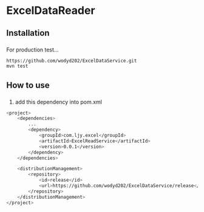 # ExcelDataReader

###
## Installation
###

For production test...

```sh
https://github.com/wodyd202/ExcelDataService.git
mvn test
```

###
## How to use
###

1. add this dependency into pom.xml

```sh
<project>
	<dependencies>
		...
		<dependency>
			<groupId>com.ljy.excel</groupId>
			<artifactId>ExcelReadService</artifactId>
			<version>0.0.1</version>
		</dependency>
	</dependencies>

	<distributionManagement>
		<repository>
			<id>release</id>
			<url>https://github.com/wodyd202/ExcelDataService/release</url>
		</repository>
	</distributionManagement>
</project>
```
